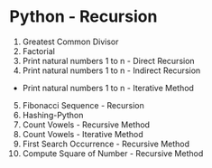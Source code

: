 # Python - Recursion

1. Greatest Common Divisor
2. Factorial
3. Print natural numbers 1 to n - Direct Recursion
4. Print natural numbers 1 to n - Indirect Recursion
-   Print natural numbers 1 to n - Iterative Method
5. Fibonacci Sequence - Recursion
6. Hashing-Python
7. Count Vowels - Recursive Method
8. Count Vowels - Iterative Method
9. First Search Occurrence - Recursive Method
10. Compute Square of Number - Recursive Method